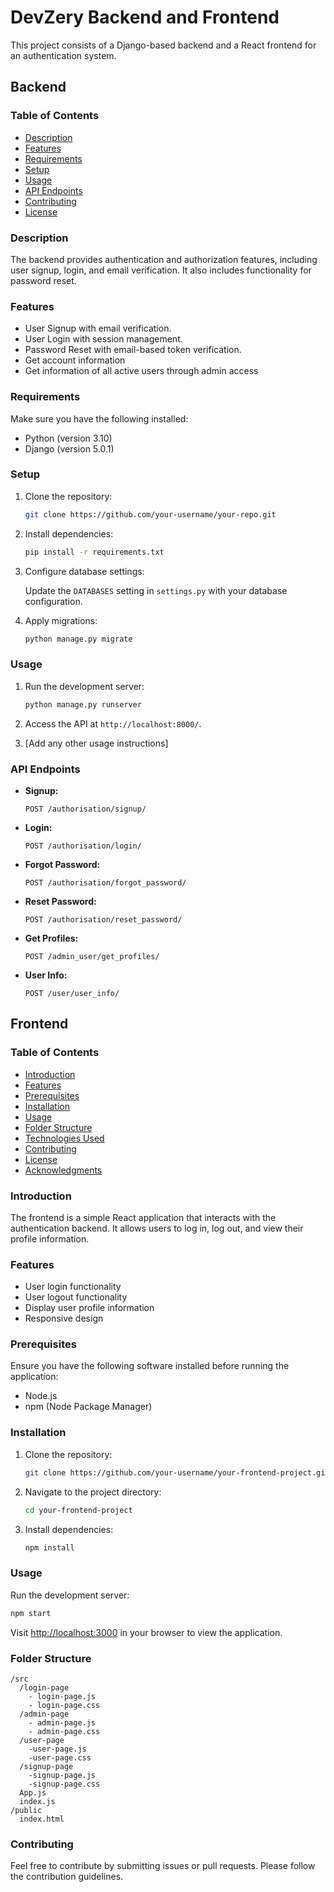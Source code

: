 
# DevZery Backend and Frontend

This project consists of a Django-based backend and a React frontend for an authentication system.

## Backend

### Table of Contents
- [Description](#description)
- [Features](#features)
- [Requirements](#requirements)
- [Setup](#setup)
- [Usage](#usage)
- [API Endpoints](#api-endpoints)
- [Contributing](#contributing)
- [License](#license)

### Description

The backend provides authentication and authorization features, including user signup, login, and email verification. It also includes functionality for password reset.

### Features

- User Signup with email verification.
- User Login with session management.
- Password Reset with email-based token verification.
- Get account information
- Get information of all active users through admin access

### Requirements

Make sure you have the following installed:

- Python (version 3.10)
- Django (version 5.0.1)

### Setup

1. Clone the repository:

   ```bash
   git clone https://github.com/your-username/your-repo.git
   ```

2. Install dependencies:

   ```bash
   pip install -r requirements.txt
   ```

3. Configure database settings:

   Update the `DATABASES` setting in `settings.py` with your database configuration.

4. Apply migrations:

   ```bash
   python manage.py migrate
   ```


### Usage

1. Run the development server:

   ```bash
   python manage.py runserver
   ```

2. Access the API at `http://localhost:8000/`.

3. [Add any other usage instructions]

### API Endpoints

- **Signup:**

  `POST /authorisation/signup/`

- **Login:**

  `POST /authorisation/login/`

- **Forgot Password:**

  `POST /authorisation/forgot_password/`

- **Reset Password:**

  `POST /authorisation/reset_password/`

- **Get Profiles:**
  
  `POST /admin_user/get_profiles/`

- **User Info:**

  `POST /user/user_info/`


## Frontend

### Table of Contents
- [Introduction](#introduction)
- [Features](#features)
- [Prerequisites](#prerequisites)
- [Installation](#installation)
- [Usage](#usage)
- [Folder Structure](#folder-structure)
- [Technologies Used](#technologies-used)
- [Contributing](#contributing)
- [License](#license)
- [Acknowledgments](#acknowledgments)

### Introduction

The frontend is a simple React application that interacts with the authentication backend. It allows users to log in, log out, and view their profile information.

### Features

- User login functionality
- User logout functionality
- Display user profile information
- Responsive design

### Prerequisites

Ensure you have the following software installed before running the application:

- Node.js
- npm (Node Package Manager)

### Installation

1. Clone the repository:

    ```bash
    git clone https://github.com/your-username/your-frontend-project.git
    ```

2. Navigate to the project directory:

    ```bash
    cd your-frontend-project
    ```

3. Install dependencies:

    ```bash
    npm install
    ```

### Usage

Run the development server:

```bash
npm start
```

Visit [http://localhost:3000](http://localhost:3000) in your browser to view the application.

### Folder Structure

```
/src
  /login-page
    - login-page.js
    - login-page.css
  /admin-page
    - admin-page.js
    - admin-page.css
  /user-page
    -user-page.js
    -user-page.css
  /signup-page
    -signup-page.js
    -signup-page.css
  App.js
  index.js
/public
  index.html
```
### Contributing

Feel free to contribute by submitting issues or pull requests. Please follow the contribution guidelines.
